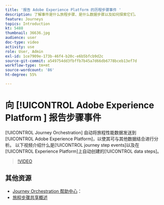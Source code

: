 ```yaml
---
title: '报告 Adobe Experience Platform 的历程步骤事件 '
description: 了解事件是什么旅程步骤、是什么数据步骤以及如何探索它们。
feature: Journeys
topics: Introduction
kt: 5488
thumbnail: 36636.jpg
audience: user
doc-type: video
activity: use
role: User, Admin
exl-id: 1ce7909e-173b-46f4-b20c-e6b5bfcb9d2c
source-git-commit: a549754dd3fbffb7b45a7d66db6778bceb13ef7d
workflow-type: tm+mt
source-wordcount: '86'
ht-degree: 55%

---
```


# 向 [!UICONTROL Adobe Experience Platform ] 报告步骤事件

[!UICONTROL Journey Orchestration] 自动将旅程性能数据发送到 [!UICONTROL Adobe Experience Platform]，以使其可与其他数据结合进行分析。
以下视频介绍什么是[!UICONTROL journey step events]以及在[!UICONTROL Experience Platform]上自动创建的[!UICONTROL data steps]。

>[!VIDEO](https://video.tv.adobe.com/v/36636?quality=12)

## 其他资源

* [Journey Orchestration 帮助中心](https://experienceleague.adobe.com/docs/journeys/using/journey-orchestration-home.html?lang=zh-Hans)：
* [旅程步骤共享概述](https://experienceleague.adobe.com/docs/journeys/using/building-journeys/sharing-journey-steps/sharing-overview.html?lang=en)
